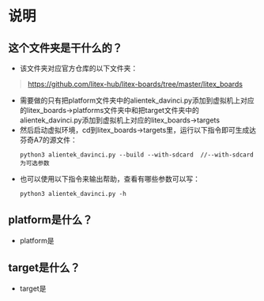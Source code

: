 # 说明
## 这个文件夹是干什么的？
  * 该文件夹对应官方仓库的以下文件夹：
  >https://github.com/litex-hub/litex-boards/tree/master/litex_boards
  * 需要做的只有把platform文件夹中的alientek_davinci.py添加到虚拟机上对应的litex_boards->platforms文件夹中和把target文件夹中的alientek_davinci.py添加到虚拟机上对应的litex_boards->targets
  * 然后启动虚拟环境，cd到litex_boards->targets里，运行以下指令即可生成达芬奇A7的源文件：
    ```
    python3 alientek_davinci.py --build --with-sdcard  //--with-sdcard为可选参数
    ```
  * 也可以使用以下指令来输出帮助，查看有哪些参数可以写：
    ```
    python3 alientek_davinci.py -h
    ```
## platform是什么？
  * platform是
## target是什么？
  * target是
